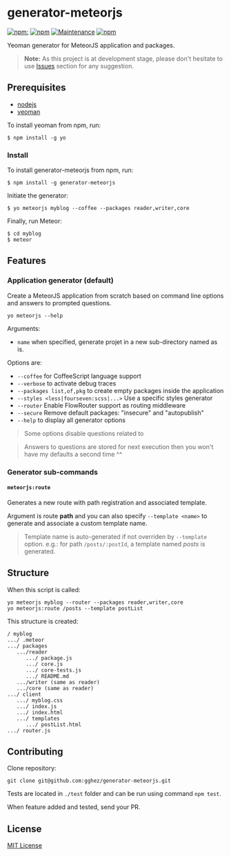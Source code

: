 # generator-meteorjs

[![npm:](https://img.shields.io/npm/v/generator-meteorjs.svg?style=flat-square)](https://www.npmjs.com/packages/generator-meteorjs)
[![npm](https://img.shields.io/npm/l/generator-meteorjs.svg)](https://www.npmjs.com/package/generator-meteorjs)
[![Maintenance](https://img.shields.io/maintenance/yes/2016.svg)](https://www.npmjs.com/package/generator-meteorjs)
[![npm](https://img.shields.io/npm/dm/generator-meteorjs.svg)](https://www.npmjs.com/package/generator-meteorjs)

Yeoman generator for MeteorJS application and packages.

> **Note:** As this project is at development stage, please don't hesitate to use [Issues](../../issues) section for any suggestion.

## Prerequisites

* [nodejs](http://nodejs.com)
* [yeoman](http://yeoman.io)

To install yeoman from npm, run:

```
$ npm install -g yo
```

### Install

To install generator-meteorjs from npm, run:

```
$ npm install -g generator-meteorjs
```

Initiate the generator:

```
$ yo meteorjs myblog --coffee --packages reader,writer,core
```

Finally, run Meteor:

```
$ cd myblog
$ meteor
```

## Features

### Application generator (default)

Create a MeteorJS application from scratch based on command line options and answers to prompted questions.

```
yo meteorjs --help
```

Arguments:

- `name` when specified, generate projet in a new sub-directory named as is.


Options are:

- `--coffee` for CoffeeScript language support
- `--verbose` to activate debug traces
- `--packages list,of,pkg` to create empty packages inside the application
- `--styles <less|fourseven:scss|...>` Use a specific styles generator
- `--router` Enable FlowRouter support as routing middleware
- `--secure` Remove default packages: "insecure" and "autopublish"
- `--help` to display all generator options

> Some options disable questions related to

> Answers to questions are stored for next execution then you won't have my defaults a second time ^^

### Generator sub-commands

#### `meteorjs:route`

Generates a new route with path registration and associated template.

Argument is route **path** and you can also specify `--template <name>` to generate and associate a custom template name.

> Template name is auto-generated if not overriden by `--template` option. e.g.: for path `/posts/:postId`, a template named _posts_ is generated.

## Structure

When this script is called:

```
yo meteorjs myblog --router --packages reader,writer,core
yo meteorjs:route /posts --template postList
```

This structure is created:

```
/ myblog
.../ .meteor
.../ packages
   .../reader
      .../ package.js
      .../ core.js
      .../ core-tests.js
      .../ README.md
   .../writer (same as reader)
   .../core (same as reader)
.../ client
   .../ myblog.css
   .../ index.js
   .../ index.html
   .../ templates
      .../ postList.html
.../ router.js
```

## Contributing

Clone repository:

```
git clone git@github.com:gghez/generator-meteorjs.git
```

Tests are located in `./test` folder and can be run using command `npm test`.

When feature added and tested, send your PR.

## License

[MIT License](http://en.wikipedia.org/wiki/MIT_License)
